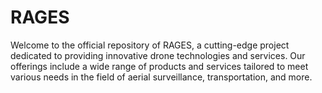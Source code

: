 # RAGES

Welcome to the official repository of RAGES, a cutting-edge project dedicated to providing innovative drone technologies and services. Our offerings include a wide range of products and services tailored to meet various needs in the field of aerial surveillance, transportation, and more.
